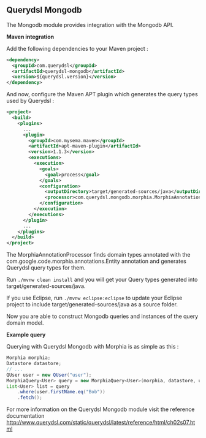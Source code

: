 ## Querydsl Mongodb

The Mongodb module provides integration with the Mongodb API.

**Maven integration**

 Add the following dependencies to your Maven project :

```XML
<dependency>
  <groupId>com.querydsl</groupId>
  <artifactId>querydsl-mongodb</artifactId>
  <version>${querydsl.version}</version>
</dependency>
```

And now, configure the Maven APT plugin which generates the query types used by Querydsl :

```XML
<project>
  <build>
    <plugins>
      ...
      <plugin>
        <groupId>com.mysema.maven</groupId>
        <artifactId>apt-maven-plugin</artifactId>
        <version>1.1.3</version>
        <executions>
          <execution>
            <goals>
              <goal>process</goal>
            </goals>
            <configuration>
              <outputDirectory>target/generated-sources/java</outputDirectory>
              <processor>com.querydsl.mongodb.morphia.MorphiaAnnotationProcessor</processor>
            </configuration>
          </execution>
        </executions>
      </plugin>
      ...
    </plugins>
  </build>
</project>
```

The MorphiaAnnotationProcessor finds domain types annotated with the com.google.code.morphia.annotations.Entity annotation and generates Querydsl query types for them.

Run `./mvnw clean install` and you will get your Query types generated into target/generated-sources/java.

If you use Eclipse, run `./mvnw eclipse:eclipse` to update your Eclipse project to include target/generated-sources/java as a source folder.

Now you are able to construct Mongodb queries and instances of the query domain model. 

**Example query**

Querying with Querydsl Mongodb with Morphia is as simple as this : 

```JAVA
Morphia morphia;
Datastore datastore;
// ...  
QUser user = new QUser("user");
MorphiaQuery<User> query = new MorphiaQuery<User>(morphia, datastore, user);
List<User> list = query
    .where(user.firstName.eq("Bob"))
    .fetch();
```


For more information on the Querydsl Mongodb module visit the reference documentation http://www.querydsl.com/static/querydsl/latest/reference/html/ch02s07.html

